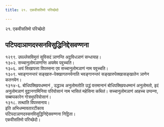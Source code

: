 ```yaml
---
title: २१. एकवीसतिमो परिच्छेदो

---
```

२१. एकवीसतिमो परिच्छेदो  


## पटिपदाञाणदस्सनविसुद्धिनिद्देसवण्णना

१२९९. उपल्‍लेसविमुत्तं सुविसदं ञाणन्ति अट्ठविधञाणं सन्धायाह।  
१३०२. सच्‍चानुलोमञाणन्ति अयमेव पवुच्‍चति।  
१३०६. अयं सिखापत्ता विपस्सना एव सच्‍चानुलोमञाणं नाम पवुच्‍चति।  
१३०९. भवङ्गानन्तरं सङ्खारु-पेक्खागतनयेनाति भवङ्गानन्तरं सङ्खारुपेक्खासङ्खातेन ञाणेन कतनयेन।  
१३१४-६. बोधिपक्खियधम्मानं , उद्धञ्‍च अनुलोमतोति उद्धं वत्तमानानं बोधिपक्खियधम्मानं अनुलोमतो, इदं अनुलोमञाणं वुट्ठानगामिनिया परियोसानं नाम भासितं महेसिना कथितं। सच्‍चानुलोमञाणं आहच्‍च उप्पन्‍ना, सब्बप्पकारेन गोत्रभुपरियोसानं।  
१३१८. तत्थाति विपस्सनाय।  
इति अभिधम्मावतारटीकाय  
पटिपदाञाणदस्सनविसुद्धिनिद्देसवण्णना निट्ठिता।  
एकवीसतिमो परिच्छेदो।  